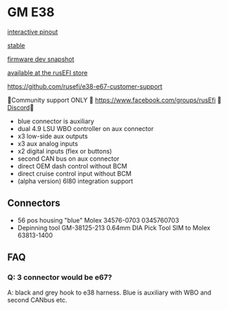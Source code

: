 # GM E38

[interactive pinout](https://rusefi.com/docs/pinouts/GM-E38/)

[stable](https://rusefi.com/fw-private/lts/lts-25ambrosia/rusefi_bundle_pnp-e38_obfuscated_public.zip)

[firmware dev snapshot](https://rusefi.com/fw-private/rusefi_bundle_pnp-e38_obfuscated_public.zip)

[available at the rusEFI store](https://www.shop.rusefi.com/shop/p/pnp-e38)

https://github.com/rusefi/e38-e67-customer-support

🔴Community support ONLY 🔴 https://www.facebook.com/groups/rusEfi 🔴 [Discord](https://github.com/rusefi/rusefi/wiki/Discord)🔴

* blue connector is auxiliary
* dual 4.9 LSU WBO controller on aux connector
* x3 low-side aux outputs
* x3 aux analog inputs
* x2 digital inputs (flex or buttons)
* second CAN bus on aux connector
* direct OEM dash control without BCM
* direct cruise control input without BCM
* (alpha version) 6l80 integration support

## Connectors

* 56 pos housing "blue" Molex 34576-0703 0345760703
* Depinning tool GM-38125-213 0.64mm DIA Pick Tool SIM to Molex 63813-1400

## FAQ

### Q: 3 connector would be e67?

A: black and grey hook to e38 harness. Blue is auxiliary with WBO and second CANbus etc.
